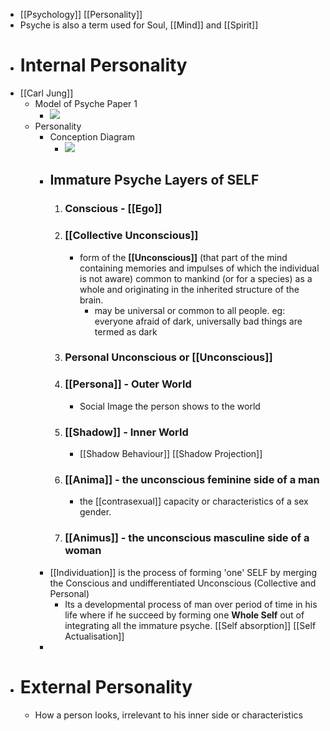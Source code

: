 - [[Psychology]] [[Personality]]
- Psyche is also a term used for Soul, [[Mind]] and [[Spirit]]
- # Internal Personality
- [[Carl Jung]]
    - Model of Psyche Paper 1
        - ![](https://firebasestorage.googleapis.com/v0/b/firescript-577a2.appspot.com/o/imgs%2Fapp%2Fsakthi%2FiDtekmmuO1.png?alt=media&token=b195a5e5-a71e-4c11-b9e8-daa5a5d79764)
    - Personality
        - Conception Diagram
            - ![](https://firebasestorage.googleapis.com/v0/b/firescript-577a2.appspot.com/o/imgs%2Fapp%2Fsakthi%2FDfgXN7KKcf.png?alt=media&token=3000511d-7841-438d-a29f-076dfc43c559)
        - ## Immature Psyche Layers of SELF
            1. ### Conscious - [[Ego]]
            2. ### [[Collective Unconscious]]
                - form of the **[[Unconscious]]** (that part of the mind containing memories and impulses of which the individual is not aware) common to mankind (or for a species) as a whole and originating in the inherited structure of the brain.
                    - may be universal or common to all people. eg: everyone afraid of dark, universally bad things are termed as dark
            3. ### Personal Unconscious or [[Unconscious]]
            4. ### [[Persona]] - Outer World
                - Social Image the person shows to the world
            5. ### [[Shadow]] - Inner World
                - [[Shadow Behaviour]] [[Shadow Projection]]
            6. ### [[Anima]] -  the unconscious feminine side of a man
                - the [[contrasexual]] capacity or characteristics of a sex gender. 
            7. ### [[Animus]] - the unconscious masculine side of a woman
        - [[Individuation]] is the process of forming 'one' SELF by merging the Conscious and undifferentiated Unconscious (Collective and Personal) 
            - Its a developmental process of man over period of time in his life where if he succeed by forming one **Whole Self** out of integrating all the immature psyche. [[Self absorption]] [[Self Actualisation]] 
        - 
- # External Personality
    - How a person looks, irrelevant to his inner side or characteristics
